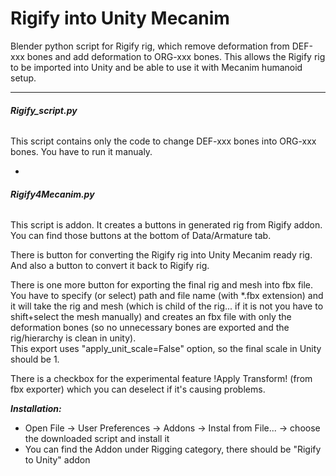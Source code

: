 # Rigify into Unity Mecanim

Blender python script for Rigify rig, which remove deformation from DEF-xxx bones and add deformation to ORG-xxx bones. This allows the Rigify rig to be imported into Unity and be able to use it with Mecanim humanoid setup. 

---

###### **Rigify_script.py**

This script contains only the code to change DEF-xxx bones into ORG-xxx bones. You have to run it manualy. 

-

###### **Rigify4Mecanim.py**

This script is addon. It creates a buttons in generated rig from Rigify addon. You can find those buttons at the bottom of Data/Armature tab. 

There is button for converting the Rigify rig into Unity Mecanim ready rig. And also a button to convert it back to Rigify rig. 

There is one more button for exporting the final rig and mesh into fbx file. You have to specify (or select) path and file name (with *.fbx extension) and it will take the rig and mesh (which is child of the rig... if it is not you have to shift+select the mesh manually) and creates an fbx file with only the deformation bones (so no unnecessary bones are exported and the rig/hierarchy is clean in unity).      
This export uses "apply_unit_scale=False" option, so the final scale in Unity should be 1.

There is a checkbox for the experimental feature !Apply Transform! (from fbx exporter) which you can deselect if it's causing problems.

**_Installation:_** 
- Open File -> User Preferences -> Addons -> Instal from File... -> choose the downloaded script and install it
- You can find the Addon under Rigging category, there should be "Rigify to Unity" addon
